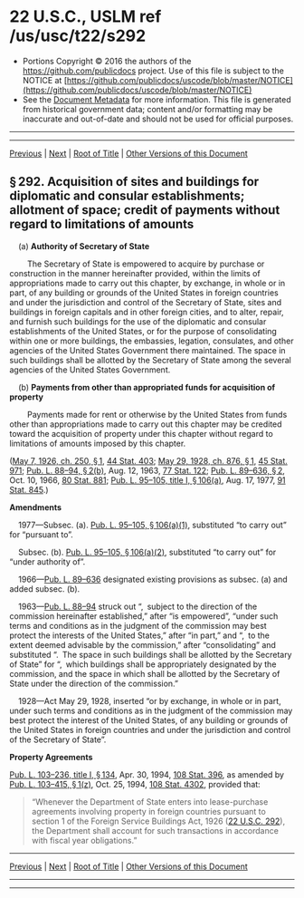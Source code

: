 ---
---

# 22 U.S.C., USLM ref /us/usc/t22/s292

* Portions Copyright © 2016 the authors of the https://github.com/publicdocs project.
  Use of this file is subject to the NOTICE at [https://github.com/publicdocs/uscode/blob/master/NOTICE](https://github.com/publicdocs/uscode/blob/master/NOTICE)
* See the [Document Metadata](././../../../..//README.md) for more information.
  This file is generated from historical government data; content and/or formatting may be inaccurate and out-of-date and should not be used for official purposes.

----------
----------

[Previous](./../../../..//us/usc/t22/ch8/m__us_usc_t22_s291.md) | [Next](./../../../..//us/usc/t22/ch8/m__us_usc_t22_s292a.md) | [Root of Title](./../../../../) | [Other Versions of this Document](https://publicdocs.github.io/go/links?ns=uslm&ref=%2Fus%2Fusc%2Ft22%2Fs292)

## § 292. Acquisition of sites and buildings for diplomatic and consular establishments; allotment of space; credit of payments without regard to limitations of amounts

    (a) __Authority of Secretary of State__ 

        The Secretary of State is empowered to acquire by purchase or construction in the manner hereinafter provided, within the limits of appropriations made to carry out this chapter, by exchange, in whole or in part, of any building or grounds of the United States in foreign countries and under the jurisdiction and control of the Secretary of State, sites and buildings in foreign capitals and in other foreign cities, and to alter, repair, and furnish such buildings for the use of the diplomatic and consular establishments of the United States, or for the purpose of consolidating within one or more buildings, the embassies, legation, consulates, and other agencies of the United States Government there maintained. The space in such buildings shall be allotted by the Secretary of State among the several agencies of the United States Government.

    (b) __Payments from other than appropriated funds for acquisition of property__ 

        Payments made for rent or otherwise by the United States from funds other than appropriations made to carry out this chapter may be credited toward the acquisition of property under this chapter without regard to limitations of amounts imposed by this chapter.

([May 7, 1926, ch. 250, § 1][/us/act/1926-05-07/ch250/s1], [44 Stat. 403][/us/stat/44/403]; [May 29, 1928, ch. 876, § 1][/us/act/1928-05-29/ch876/s1], [45 Stat. 971][/us/stat/45/971]; [Pub. L. 88–94, § 2(b)][/us/pl/88/94/s2/b], Aug. 12, 1963, [77 Stat. 122][/us/stat/77/122]; [Pub. L. 89–636, § 2][/us/pl/89/636/s2], Oct. 10, 1966, [80 Stat. 881][/us/stat/80/881]; [Pub. L. 95–105, title I, § 106(a)][/us/pl/95/105/s106/a], Aug. 17, 1977, [91 Stat. 845][/us/stat/91/845].)

 __Amendments__ 

    1977—Subsec. (a). [Pub. L. 95–105, § 106(a)(1)][/us/pl/95/105/s106/a/1], substituted “to carry out” for “pursuant to”.

    Subsec. (b). [Pub. L. 95–105, § 106(a)(2)][/us/pl/95/105/s106/a/2], substituted “to carry out” for “under authority of”.

    1966—[Pub. L. 89–636][/us/pl/89/636] designated existing provisions as subsec. (a) and added subsec. (b).

    1963—[Pub. L. 88–94][/us/pl/88/94] struck out “, subject to the direction of the commission hereinafter established,” after “is empowered”, “under such terms and conditions as in the judgment of the commission may best protect the interests of the United States,” after “in part,” and “, to the extent deemed advisable by the commission,” after “consolidating” and substituted “. The space in such buildings shall be allotted by the Secretary of State” for “, which buildings shall be appropriately designated by the commission, and the space in which shall be allotted by the Secretary of State under the direction of the commission.”

    1928—Act May 29, 1928, inserted “or by exchange, in whole or in part, under such terms and conditions as in the judgment of the commission may best protect the interest of the United States, of any building or grounds of the United States in foreign countries and under the jurisdiction and control of the Secretary of State”.

 __Property Agreements__ 

[Pub. L. 103–236, title I, § 134][/us/pl/103/236/s134], Apr. 30, 1994, [108 Stat. 396][/us/stat/108/396], as amended by [Pub. L. 103–415, § 1(z)][/us/pl/103/415/s1/z], Oct. 25, 1994, [108 Stat. 4302][/us/stat/108/4302], provided that: 

> “Whenever the Department of State enters into lease-purchase agreements involving property in foreign countries pursuant to section 1 of the Foreign Service Buildings Act, 1926 ([22 U.S.C. 292][/us/usc/t22/s292]), the Department shall account for such transactions in accordance with fiscal year obligations.”

----------

[Previous](./../../../..//us/usc/t22/ch8/m__us_usc_t22_s291.md) | [Next](./../../../..//us/usc/t22/ch8/m__us_usc_t22_s292a.md) | [Root of Title](./../../../../) | [Other Versions of this Document](https://publicdocs.github.io/go/links?ns=uslm&ref=%2Fus%2Fusc%2Ft22%2Fs292)

----------
----------

[/us/act/1926-05-07/ch250/s1]: https://publicdocs.github.io/go/links?ns=uslm&ref=%2Fus%2Fact%2F1926-05-07%2Fch250%2Fs1
[/us/stat/44/403]: https://publicdocs.github.io/go/links?ns=uslm&ref=%2Fus%2Fstat%2F44%2F403
[/us/act/1928-05-29/ch876/s1]: https://publicdocs.github.io/go/links?ns=uslm&ref=%2Fus%2Fact%2F1928-05-29%2Fch876%2Fs1
[/us/stat/45/971]: https://publicdocs.github.io/go/links?ns=uslm&ref=%2Fus%2Fstat%2F45%2F971
[/us/pl/88/94/s2/b]: https://publicdocs.github.io/go/links?ns=uslm&ref=%2Fus%2Fpl%2F88%2F94%2Fs2%2Fb
[/us/stat/77/122]: https://publicdocs.github.io/go/links?ns=uslm&ref=%2Fus%2Fstat%2F77%2F122
[/us/pl/89/636/s2]: https://publicdocs.github.io/go/links?ns=uslm&ref=%2Fus%2Fpl%2F89%2F636%2Fs2
[/us/stat/80/881]: https://publicdocs.github.io/go/links?ns=uslm&ref=%2Fus%2Fstat%2F80%2F881
[/us/pl/95/105/s106/a]: https://publicdocs.github.io/go/links?ns=uslm&ref=%2Fus%2Fpl%2F95%2F105%2Fs106%2Fa
[/us/stat/91/845]: https://publicdocs.github.io/go/links?ns=uslm&ref=%2Fus%2Fstat%2F91%2F845
[/us/pl/95/105/s106/a/1]: https://publicdocs.github.io/go/links?ns=uslm&ref=%2Fus%2Fpl%2F95%2F105%2Fs106%2Fa%2F1
[/us/pl/95/105/s106/a/2]: https://publicdocs.github.io/go/links?ns=uslm&ref=%2Fus%2Fpl%2F95%2F105%2Fs106%2Fa%2F2
[/us/pl/89/636]: https://publicdocs.github.io/go/links?ns=uslm&ref=%2Fus%2Fpl%2F89%2F636
[/us/pl/88/94]: https://publicdocs.github.io/go/links?ns=uslm&ref=%2Fus%2Fpl%2F88%2F94
[/us/pl/103/236/s134]: https://publicdocs.github.io/go/links?ns=uslm&ref=%2Fus%2Fpl%2F103%2F236%2Fs134
[/us/stat/108/396]: https://publicdocs.github.io/go/links?ns=uslm&ref=%2Fus%2Fstat%2F108%2F396
[/us/pl/103/415/s1/z]: https://publicdocs.github.io/go/links?ns=uslm&ref=%2Fus%2Fpl%2F103%2F415%2Fs1%2Fz
[/us/stat/108/4302]: https://publicdocs.github.io/go/links?ns=uslm&ref=%2Fus%2Fstat%2F108%2F4302
[/us/usc/t22/s292]: https://publicdocs.github.io/go/links?ns=uslm&ref=%2Fus%2Fusc%2Ft22%2Fs292


